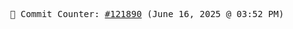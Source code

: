 <p align="center">
    <samp>
        📮 Commit Counter: <a href="https://github.com/Javascript-void0/Javascript-void0/commits/main">#121890</a> (June 16, 2025 @ 03:52 PM)
    </samp>
</p>
